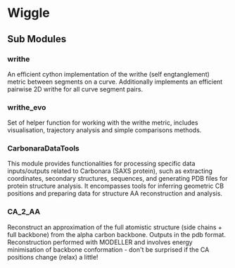 # Wiggle

## Sub Modules

### writhe
An efficient cython implementation of the writhe (self engtanglement) metric between segments on a curve.
Additionally implements an efficient pairwise 2D writhe for all curve segment pairs.

### writhe_evo
Set of helper function for working with the writhe metric, includes visualisation, trajectory analysis and simple comparisons methods.

### CarbonaraDataTools
This module provides functionalities for processing specific data inputs/outputs related
to Carbonara (SAXS protein), such as extracting coordinates, secondary structures, sequences, and
generating PDB files for protein structure analysis. It encompasses tools for inferring
geometric CB positions and preparing data for structure AA reconstruction and analysis.

### CA_2_AA
Reconstruct an approximation of the full atomistic structure (side chains + full backbone) from the alpha carbon backbone. Outputs in the pdb format. Reconstruction performed with MODELLER and involves energy minimisation of backbone conformation - don't be surprised if the CA positions change (relax) a little! 
